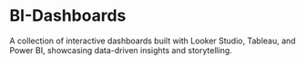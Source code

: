 # BI-Dashboards
A collection of interactive dashboards built with Looker Studio, Tableau, and Power BI, showcasing data-driven insights and storytelling.
